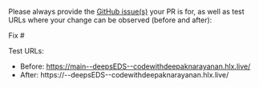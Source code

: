 Please always provide the [GitHub issue(s)](../issues) your PR is for, as well as test URLs where your change can be observed (before and after):

Fix #<gh-issue-id>

Test URLs:
- Before: https://main--deepsEDS--codewithdeepaknarayanan.hlx.live/
- After: https://<branch>--deepsEDS--codewithdeepaknarayanan.hlx.live/
